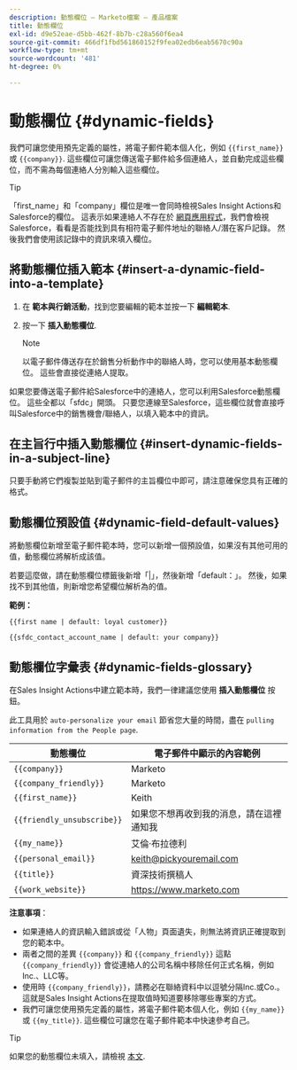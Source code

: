 ```yaml
---
description: 動態欄位 — Marketo檔案 — 產品檔案
title: 動態欄位
exl-id: d9e52eae-d5bb-462f-8b7b-c28a560f6ea4
source-git-commit: 466df1fbd561860152f9fea02edb6eab5670c90a
workflow-type: tm+mt
source-wordcount: '481'
ht-degree: 0%

---
```


# 動態欄位 {#dynamic-fields}

我們可讓您使用預先定義的屬性，將電子郵件範本個人化，例如 `{{first_name}}` 或 `{{company}}`. 這些欄位可讓您傳送電子郵件給多個連絡人，並自動完成這些欄位，而不需為每個連絡人分別輸入這些欄位。

>[!TIP]
>
>「first_name」和「company」欄位是唯一會同時檢視Sales Insight Actions和Salesforce的欄位。 這表示如果連絡人不存在於 [網頁應用程式](https://toutapp.com/login)，我們會檢視Salesforce，看看是否能找到具有相符電子郵件地址的聯絡人/潛在客戶記錄。 然後我們會使用該記錄中的資訊來填入欄位。

## 將動態欄位插入範本 {#insert-a-dynamic-field-into-a-template}

1. 在 **範本與行銷活動**，找到您要編輯的範本並按一下 **編輯範本**.

1. 按一下 **插入動態欄位**.

   >[!NOTE]
   >
   >以電子郵件傳送存在於銷售分析動作中的聯絡人時，您可以使用基本動態欄位。 這些會直接從連絡人提取。

如果您要傳送電子郵件給Salesforce中的連絡人，您可以利用Salesforce動態欄位。 這些全都以「sfdc」開頭。 只要您連線至Salesforce，這些欄位就會直接呼叫Salesforce中的銷售機會/聯絡人，以填入範本中的資訊。

## 在主旨行中插入動態欄位 {#insert-dynamic-fields-in-a-subject-line}

只要手動將它們複製並貼到電子郵件的主旨欄位中即可，請注意確保您具有正確的格式。

## 動態欄位預設值 {#dynamic-field-default-values}

將動態欄位新增至電子郵件範本時，您可以新增一個預設值，如果沒有其他可用的值，動態欄位將解析成該值。

若要這麼做，請在動態欄位標籤後新增「|」，然後新增「default：」。 然後，如果找不到其他值，則新增您希望欄位解析為的值。

**範例：**

`{{first name | default: loyal customer}}`

`{{sfdc_contact_account_name | default: your company}}`

## 動態欄位字彙表 {#dynamic-fields-glossary}

在Sales Insight Actions中建立範本時，我們一律建議您使用 **插入動態欄位** 按鈕。

此工具用於 `auto-personalize your email` 節省您大量的時間，盡在 `pulling information from the People page`.

| 動態欄位 | 電子郵件中顯示的內容範例 |
|---|---|
| `{{company}}` | Marketo |
| `{{company_friendly}}` | Marketo |
| `{{first_name}}` | Keith |
| `{{friendly_unsubscribe}}` | 如果您不想再收到我的消息，請在這裡通知我 |
| `{{my_name}}` | 艾倫·布拉德利 |
| `{{personal_email}}` | keith@pickyouremail.com |
| `{{title}}` | 資深技術撰稿人 |
| `{{work_website}}` | https://www.marketo.com |

**注意事項**：

* 如果連絡人的資訊輸入錯誤或從「人物」頁面遺失，則無法將資訊正確提取到您的範本中。
* 兩者之間的差異 `{{company}}` 和 `{{company_friendly}}` 這點 `{{company_friendly}}` 會從連絡人的公司名稱中移除任何正式名稱，例如Inc.、LLC等。
* 使用時 `{{company_friendly}}`，請務必在聯絡資料中以逗號分隔Inc.或Co.。 這就是Sales Insight Actions在提取值時知道要移除哪些專案的方式。
* 我們可讓您使用預先定義的屬性，將電子郵件範本個人化，例如 `{{my_name}}` 或 `{{my_title}}`. 這些欄位可讓您在電子郵件範本中快速參考自己。

>[!TIP]
>
>如果您的動態欄位未填入，請檢視 [本文](/help/marketo/product-docs/marketo-sales-insight/actions/faq/why-arent-my-dynamic-fields-filling-out.md).
